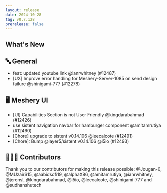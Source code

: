 ```yaml
---
layout: release
date: 2024-10-28
tag: v0.7.128
prerelease: false
---
```


## What's New
## 🔤 General
- feat: updated youtube link @ianrwhitney (#12487)
- [UX] Improve error handling for Meshery-Server-1085 on send design failure @shinigami-777 (#12278)

## 🖥 Meshery UI

- [UI] Capabilities Section is not User Friendly  @kingdarabahmad (#12426)
- use sistent navigation navbar for hamburger component @amitamrutiya (#12460)
- [Chore] upgrade to  sistent v0.14.106 @leecalcote (#12491)
- [Chore]: Bump @layer5/sistent v0.14.106 @l5io (#12493)

## 👨🏽‍💻 Contributors

Thank you to our contributors for making this release possible:
@Jougan-0, @MUzairS15, @aabidsofi19, @alphaX86, @amitamrutiya, @ianrwhitney, @jerensl, @kingdarabahmad, @l5io, @leecalcote, @shinigami-777 and @sudhanshutech

